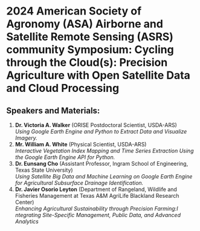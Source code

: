 # 2024 American Society of Agronomy (ASA) Airborne and Satellite Remote Sensing (ASRS) community Symposium: Cycling through the Cloud(s): Precision Agriculture with Open Satellite Data and Cloud Processing

## Speakers and Materials: 


1. **Dr. Victoria A. Walker** (ORISE Postdoctoral Scientist, USDA-ARS) <br> *Using Google Earth Engine and Python to Extract Data and Visualize Imagery.* <br> 
2. **Mr. William A. White** (Physical Scientist, USDA-ARS) <br> *Interactive Vegetation Index Mapping and Time Series Extraction Using the Google Earth Engine API for Python.* <br>
3. **Dr. Eunsang Cho** (Assistant Professor, Ingram School of Engineering, Texas State University) <br> *Using Satellite Big Data and Machine Learning on Google Earth Engine for Agricultural Subsurface Drainage Identification.* <br>
4. **Dr. Javier Osorio Leyton** (Department of Rangeland, Wildlife and Fisheries Management at Texas A&M AgriLife Blackland Research Center) <br> *Enhancing Agricultural Sustainability through Precision Farming:I ntegrating Site-Specific Management, Public Data, and Advanced Analytics* <br>

